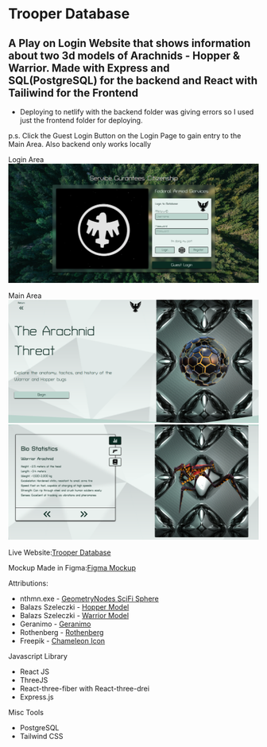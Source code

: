 # Trooper Database

## A Play on Login Website that shows information about two 3d models of Arachnids - Hopper & Warrior. Made with Express and SQL(PostgreSQL) for the backend and React with Tailiwind for the Frontend

 - Deploying to netlify with the backend folder was giving errors so I used just the frontend folder for deploying.
 
p.s. Click the Guest Login Button on the Login Page to gain entry to the Main Area. Also backend only works locally 

Login Area
![alt text](image.png)

Main Area
![alt text](image-1.png)
![alt text](image-2.png)

Live Website:[Trooper Database](https://trooperdatabase-tseidolon.netlify.app/)

Mockup Made in Figma:[Figma Mockup](https://www.figma.com/design/DmLDTOt30LNPXfDNrb0ZKv/Login?node-id=0-1&t=xvk6YLf5h1J4gCat-1)

Attributions:
  - nthmn.exe - [GeometryNodes SciFi Sphere]()
  - Balazs Szeleczki - [Hopper Model](https://skfb.ly/oWXCT)
  - Balazs Szeleczki - [Warrior Model](https://skfb.ly/oWvXJ)
  - Geranimo - [Geranimo](https://unsplash.com/photos/aerial-shot-of-road-surrounded-by-green-trees-qzgN45hseN0)
  - Rothenberg - [Rothenberg](https://unsplash.com/photos/a-shiny-metal-surface-with-a-diamond-pattern-n17JKxJiTL8)
  - Freepik - [Chameleon Icon](https://www.flaticon.com/free-icon/chameleon_7336277?term=chameleon&page=1&position=76&origin=search&related_id=7336277)

Javascript Library
  - React JS 
  - ThreeJS 
  - React-three-fiber with React-three-drei
  - Express.js

Misc Tools
 - PostgreSQL
 - Tailwind CSS
